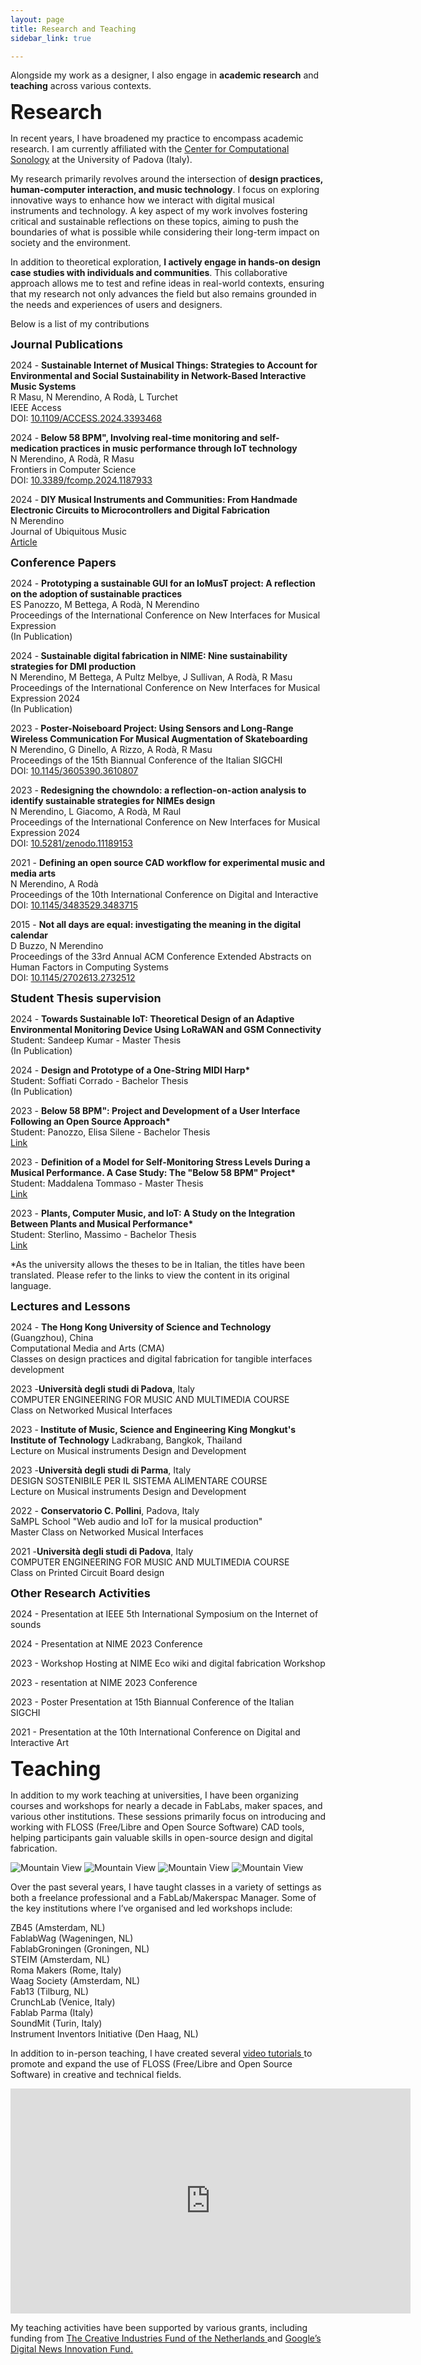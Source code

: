 ```yaml
---
layout: page
title: Research and Teaching
sidebar_link: true

---
```


<p>

Alongside my work as a designer, I also engage in <b>academic research</b> and <b>teaching</b> across various contexts.
</p>







 <p> <font size="6"> <b>Research </b> </font> </p>

<p>

In recent years, I have broadened my practice to encompass academic research. I am currently affiliated with the <a href="https://csc.dei.unipd.it/" target="_blank">Center for Computational Sonology</a>  at the University of Padova (Italy).
</p>
<p>
My research primarily revolves around the intersection of <b> design practices, human-computer interaction, and music technology</b>. I focus on exploring innovative ways to enhance how we interact with digital musical instruments and technology. A key aspect of my work involves fostering critical and sustainable reflections on these topics, aiming to push the boundaries of what is possible while considering their long-term impact on society and the environment.
</p>
<p>
In addition to theoretical exploration, <b>I actively engage in hands-on design case studies with individuals and communities</b>. This collaborative approach allows me to test and refine ideas in real-world contexts, ensuring that my research not only advances the field but also remains grounded in the needs and experiences of users and designers.
</p>
<p>
Below is a list of my contributions
</p>


<p><font size="4"> <b>Journal Publications</b> </font> </p>

<p>
2024 - <b>Sustainable Internet of Musical Things: Strategies to Account for Environmental and Social Sustainability in Network-Based Interactive Music Systems</b><br>
R Masu, N Merendino, A Rodà, L Turchet <br>
IEEE Access <br> DOI: <a href="https://doi.org/10.1109/ACCESS.2024.3393468" target="_blank">10.1109/ACCESS.2024.3393468</a> 
</p>

<p>
2024 -<b> Below 58 BPM", Involving real-time monitoring and self-medication practices in music performance through IoT technology</b><br>
N Merendino, A Rodà, R Masu <br>
Frontiers in Computer Science <br> DOI: <a href="https://doi.org/10.3389/fcomp.2024.1187933" target="_blank">10.3389/fcomp.2024.1187933</a> 
</p>

<p>
2024 -<b> DIY Musical Instruments and Communities: From Handmade Electronic Circuits to Microcontrollers and Digital Fabrication</b><br>
N Merendino <br>
Journal of Ubiquitous Music <br> <a href="https://periodicos.ufes.br/j-ubimus" target="_blank">Article</a> 
</p>



<p><font size="4"> <b>Conference Papers</b> </font> </p>

<p>
2024 - <b>Prototyping a sustainable GUI for an IoMusT project: A reflection on the adoption of sustainable practices</b><br>
ES Panozzo, M Bettega, A Rodà, N Merendino <br>
Proceedings of the International Conference on New Interfaces for Musical Expression <br> (In Publication) 
</p>

<p>
2024 -<b> Sustainable digital fabrication in NIME: Nine sustainability strategies for DMI production</b><br>
N Merendino, M Bettega, A Pultz Melbye, J Sullivan, A Rodà, R Masu <br>
Proceedings of the International Conference on New Interfaces for Musical Expression 2024 <br> (In Publication) 
</p>

<p>
2023 -<b> Poster-Noiseboard Project: Using Sensors and Long-Range Wireless Communication For Musical Augmentation of Skateboarding</b><br>
N Merendino, G Dinello, A Rizzo, A Rodà, R Masu <br>
Proceedings of the 15th Biannual Conference of the Italian SIGCHI <br> DOI:  <a href="https://doi.org/10.1145/3605390.3610807" target="_blank">10.1145/3605390.3610807</a>  
</p>

<p>
2023 -<b> Redesigning the chowndolo: a reflection-on-action analysis to identify sustainable strategies for NIMEs design</b><br>
N Merendino, L Giacomo, A Rodà, M Raul <br>
Proceedings of the International Conference on New Interfaces for Musical Expression 2024 <br> DOI: <a href="https://doi.org/10.5281/zenodo.11189153 " target="_blank">10.5281/zenodo.11189153</a>   
</p>

<p>
2021 - <b>Defining an open source CAD workflow for experimental music and media arts</b><br>
N Merendino, A Rodà<br>
Proceedings of the 10th International Conference on Digital and Interactive <br> DOI: <a href=" https://doi.org/10.1145/3483529.3483715" target="_blank">10.1145/3483529.3483715</a>   
</p>

<p>
2015 - <b>Not all days are equal: investigating the meaning in the digital calendar </b><br>
D Buzzo, N Merendino <br>
Proceedings of the 33rd Annual ACM Conference Extended Abstracts on Human Factors in Computing Systems <br> DOI: <a href=" https://doi.org/10.1145/2702613.2732512" target="_blank">10.1145/2702613.2732512</a>   
</p>



<p><font size="4"> <b>Student Thesis supervision</b> </font> </p>

<p>
2024 - <b>Towards Sustainable IoT: Theoretical Design of an Adaptive Environmental Monitoring Device Using LoRaWAN and GSM Connectivity</b> <br>
Student: Sandeep Kumar - Master Thesis <br>
(In Publication)
</p>

<p>
2024 - <b>Design and Prototype of a One-String MIDI Harp*</b> <br>
Student: Soffiati Corrado - Bachelor Thesis <br>
(In Publication)
</p>

<p>
2023 - <b>Below 58 BPM": Project and Development of a User Interface Following an Open Source Approach*</b> <br>
Student: Panozzo, Elisa Silene - Bachelor Thesis <br>
<a href=" https://thesis.unipd.it/handle/20.500.12608/52974" target="_blank">Link</a>   
</p>


<p>
2023 - <b>Definition of a Model for Self-Monitoring Stress Levels During a Musical Performance. A Case Study: The "Below 58 BPM" Project*</b> <br>
Student: Maddalena Tommaso - Master Thesis <br>
<a href=" https://thesis.unipd.it/handle/20.500.12608/60405" target="_blank">Link</a>   
</p>

<p>
2023 - <b>Plants, Computer Music, and IoT: A Study on the Integration Between Plants and Musical Performance* </b><br>
Student: Sterlino, Massimo - Bachelor Thesis <br>
<a href=" https://thesis.unipd.it/handle/20.500.12608/57110" target="_blank">Link</a>   
</p>

*As the university allows the theses to be in Italian, the titles have been translated. Please refer to the links to view the content in its original language.
<br>




<p><font size="4"> <b>Lectures and Lessons</b> </font> </p>

<p>
2024 - <b>The Hong Kong University of Science and Technology</b> (Guangzhou), China<br>
Computational Media and Arts (CMA) <br>
Classes on design practices and digital fabrication for tangible interfaces development 
</p>

<p>
2023 -<b>Università degli studi di Padova</b>, Italy <br>
COMPUTER ENGINEERING FOR MUSIC AND MULTIMEDIA COURSE<br>
Class on Networked Musical Interfaces
</p>

<p>
2023 -<b> Institute of Music, Science and Engineering King Mongkut's Institute of Technology</b> Ladkrabang, Bangkok, Thailand<br>
Lecture on Musical instruments Design and Development<br>
</p>

<p>
2023 -<b>Università degli studi di Parma</b>, Italy <br>
DESIGN SOSTENIBILE PER IL SISTEMA ALIMENTARE COURSE<br>
Lecture on Musical instruments Design and Development
</p>

<p>
2022 - <b>Conservatorio C. Pollini</b>, Padova, Italy<br>
SaMPL School "Web audio and IoT for la musical production" <br>
Master Class on Networked Musical Interfaces
</p>

<p>
2021 -<b>Università degli studi di Padova</b>, Italy <br>
COMPUTER ENGINEERING FOR MUSIC AND MULTIMEDIA COURSE<br>
Class on Printed Circuit Board design 
</p>

<p><font size="4"> <b>Other Research Activities</b> </font> </p>


2024 - Presentation at IEEE 5th International Symposium on the Internet of sounds<br>

2024 - Presentation at NIME 2023 Conference<br>

2023 - Workshop Hosting at NIME Eco wiki and digital fabrication Workshop <br>

2023 - resentation at NIME 2023 Conference <br>

2023 - Poster Presentation at 15th Biannual Conference of the Italian SIGCHI <br>

2021 - Presentation at the  10th International Conference on Digital and Interactive Art <br>






 <p> <font size="6"> <b>Teaching </b> </font> </p>



<p>
In addition to my work teaching at universities, I have been organizing courses and workshops for nearly a decade in FabLabs, maker spaces, and various other institutions. These sessions primarily focus on introducing and working with FLOSS (Free/Libre and Open Source Software) CAD tools, helping participants gain valuable skills in open-source design and digital fabrication.
</p>

<img src="img/wkshp2.jpg" alt="Mountain View">
<img src="img/wkshp3.jpg" alt="Mountain View">
<img src="img/wkshp5.jpg" alt="Mountain View">
<img src="img/wkshp6.jpg" alt="Mountain View">

<p>
Over the past several years, I have taught classes in a variety of settings as both a freelance professional and a FabLab/Makerspac Manager. Some of the key institutions where I’ve organised and led workshops include:
</p>



ZB45 (Amsterdam, NL) <br>
FablabWag (Wageningen, NL) <br>
FablabGroningen (Groningen, NL) <br>
STEIM (Amsterdam, NL)<br>
Roma Makers (Rome, Italy)<br>
Waag Society (Amsterdam, NL)<br>
Fab13 (Tilburg, NL)<br>
CrunchLab (Venice, Italy)<br>
Fablab Parma (Italy)<br>
SoundMit (Turin, Italy)<br>
Instrument Inventors Initiative (Den Haag, NL)

<p>
In addition to in-person teaching, I have created several  <a href="https://vimeo.com/album/4661933" target="_blank">video tutorials </a>  to promote and expand the use of FLOSS (Free/Libre and Open Source Software) in creative and technical fields.
</p>

<iframe src="https://player.vimeo.com/video/360649306" width="640" height="360" frameborder="0" allow="autoplay; fullscreen" allowfullscreen></iframe>

<p>
My teaching activities have been supported by various grants, including funding from <a href="https://stimuleringsfonds.nl/en/" target="_blank"> The Creative Industries Fund of the Netherlands </a>  and <a href="https://stimuleringsfonds.nl/en/" target="_blank"> Google’s Digital News Innovation Fund. </a> 
</p>



<p> <br> <p>





<p> <br> <p>

